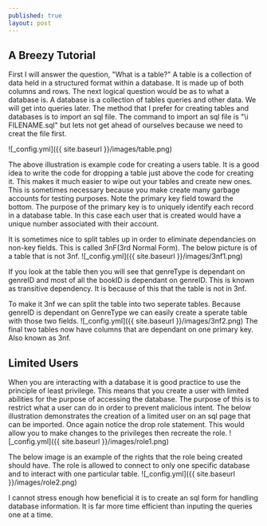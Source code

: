```yaml
---
published: true
layout: post
---
```

## A Breezy Tutorial

First I will answer the question, "What is a table?" A table is a collection of data held in a structured format within a database. It is made up of both columns and rows. The next logical question would be as to what a database is.  A database is a collection of tables queries and other data.  We will get into queries later. The method that I prefer for creating tables and databases is to import an sql file. The command to import an sql file is 
"\i FILENAME.sql" but lets not get ahead of ourselves because we need to creat the file first.

![_config.yml]({{ site.baseurl }}/images/table.png)

The above illustration is example code for creating a users table. It is a good idea to write the code for dropping a 
table just above the code for creating it.  This makes it much easier to wipe out your tables and create new ones.  This is sometimes necessary because you make create many garbage accounts for testing purposes.  Note the primary key field toward the bottom.  The purpose of the primary key is to uniquely identify each record in a database table.  In this case each user that is created would have a unique number associated with their account.


It is sometimes nice to split tables up in order to eliminate dependancies on non-key fields.  This is called 3nF(3rd Normal Form).  The below picture is of a table that is not 3nf.
![_config.yml]({{ site.baseurl }}/images/3nf1.png)

If you look at the table then you will see that genreType is dependant on genreID and most of all the bookID is dependant on genreID. This is known as transitive dependency. It is because of this that the table is not in 3nf.  

To make it 3nf we can split the table into two seperate tables.  Because genreID is dependant on GenreType we can easily create a sperate table with those two fields.
![_config.yml]({{ site.baseurl }}/images/3nf2.png)
The final two tables now have columns that are dependant on one primary key. Also known as 3nf.


## Limited Users

When you are interacting with a database it is good practice to use the principle of least privilege.
This means that you create a user with limited abilities for the purpose of accessing the database.  The purpose of this is to restrict what a user can do in order to prevent malicious intent.  The below illustration demonstrates the creation of a limited user on an sql page that can be imported.  Once again notice the drop role statement.  This would allow you to make changes to the privileges then recreate the role.
![_config.yml]({{ site.baseurl }}/images/role1.png)

The below image is an example of the rights that the role being created should have.  The role is allowed to connect to only one specific database and to interact with one particular table.
![_config.yml]({{ site.baseurl }}/images/role2.png)

I cannot stress enough how beneficial it is to create an sql form for handling database information.  It is far more time efficient than inputing the queries one at a time.

